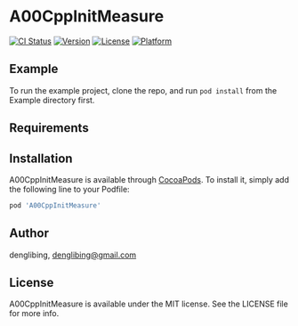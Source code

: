 # A00CppInitMeasure

[![CI Status](https://img.shields.io/travis/erduoniba/A00CppInitMeasure.svg?style=flat)](https://travis-ci.org/erduoniba/A00CppInitMeasure)
[![Version](https://img.shields.io/cocoapods/v/A00CppInitMeasure.svg?style=flat)](https://cocoapods.org/pods/A00CppInitMeasure)
[![License](https://img.shields.io/cocoapods/l/A00CppInitMeasure.svg?style=flat)](https://cocoapods.org/pods/A00CppInitMeasure)
[![Platform](https://img.shields.io/cocoapods/p/A00CppInitMeasure.svg?style=flat)](https://cocoapods.org/pods/A00CppInitMeasure)

## Example

To run the example project, clone the repo, and run `pod install` from the Example directory first.

## Requirements

## Installation

A00CppInitMeasure is available through [CocoaPods](https://cocoapods.org). To install
it, simply add the following line to your Podfile:

```ruby
pod 'A00CppInitMeasure'
```

## Author

denglibing, denglibing@gmail.com

## License

A00CppInitMeasure is available under the MIT license. See the LICENSE file for more info.
